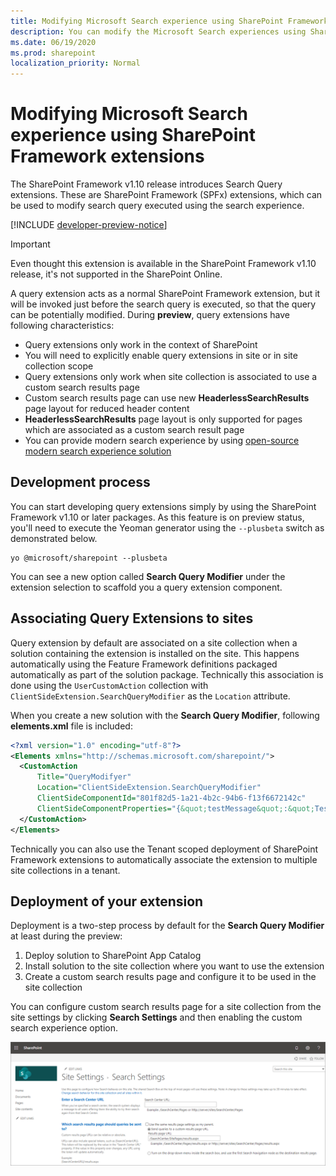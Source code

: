 ```yaml
---
title: Modifying Microsoft Search experience using SharePoint Framework extensions
description: You can modify the Microsoft Search experiences using SharePoint Framework extensions
ms.date: 06/19/2020
ms.prod: sharepoint
localization_priority: Normal
---
```


# Modifying Microsoft Search experience using SharePoint Framework extensions

The SharePoint Framework v1.10 release introduces Search Query extensions. These are SharePoint Framework (SPFx) extensions, which can be used to modify search query executed using the search experience.

[!INCLUDE [developer-preview-notice](../../includes/snippets/developer-preview-notice.md)]

> [!IMPORTANT]
> Even thought this extension is available in the SharePoint Framework v1.10 release, it's not supported in the SharePoint Online.

A query extension acts as a normal SharePoint Framework extension, but it will be invoked just before the search query is executed, so that the query can be potentially modified. During **preview**, query extensions have following characteristics:

- Query extensions only work in the context of SharePoint
- You will need to explicitly enable query extensions in site or in site collection scope
- Query extensions only work when site collection is associated to use a custom search results page
- Custom search results page can use new **HeaderlessSearchResults** page layout for reduced header content
- **HeaderlessSearchResults** page layout is only supported for pages which are associated as a custom search result page
- You can provide modern search experience by using [open-source modern search experience solution](https://aka.ms/pnp-search)

## Development process

You can start developing query extensions simply by using the SharePoint Framework v1.10 or later packages. As this feature is on preview status, you'll need to execute the Yeoman generator using the `--plusbeta` switch as demonstrated below.

```console
yo @microsoft/sharepoint --plusbeta
```

You can see a new option called **Search Query Modifier** under the extension selection to scaffold you a query extension component.

## Associating Query Extensions to sites

Query extension by default are associated on a site collection when a solution containing the extension is installed on the site. This happens automatically using the Feature Framework definitions packaged automatically as part of the solution package. Technically this association is done using the `UserCustomAction` collection with `ClientSideExtension.SearchQueryModifier` as the `Location` attribute.

When you create a new solution with the **Search Query Modifier**, following **elements.xml** file is included:

```xml
<?xml version="1.0" encoding="utf-8"?>
<Elements xmlns="http://schemas.microsoft.com/sharepoint/">
  <CustomAction
      Title="QueryModifyer"
      Location="ClientSideExtension.SearchQueryModifier"
      ClientSideComponentId="801f82d5-1a21-4b2c-94b6-f13f6672142c"
      ClientSideComponentProperties="{&quot;testMessage&quot;:&quot;Test message&quot;}">
  </CustomAction>
</Elements>
```

Technically you can also use the Tenant scoped deployment of SharePoint Framework extensions to automatically associate the extension to multiple site collections in a tenant.

## Deployment of your extension

Deployment is a two-step process by default for the **Search Query Modifier** at least during the preview:

1. Deploy solution to SharePoint App Catalog
1. Install solution to the site collection where you want to use the extension
1. Create a custom search results page and configure it to be used in the site collection

You can configure custom search results page for a site collection from the site settings by clicking **Search Settings** and then enabling the custom search experience option.

![pic](../images/search-query-settings.png)